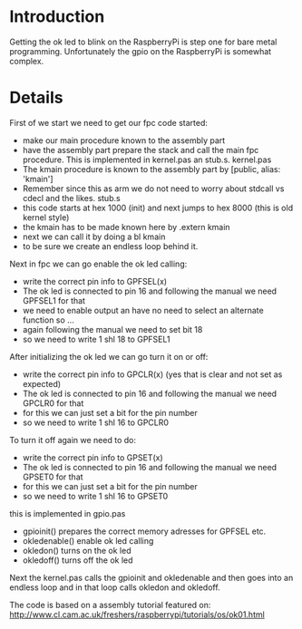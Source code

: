 # Introduction #

Getting the ok led to blink on the RaspberryPi is step one for bare metal programming.
Unfortunately the gpio on the RaspberryPi is somewhat complex.

# Details #

First of we start we need to get our fpc code started:
  * make our main procedure known to the assembly part
  * have the assembly part prepare the stack and call the main fpc procedure.
This is implemented in kernel.pas an stub.s.
kernel.pas
  * The kmain procedure is known to the assembly part by [public, alias: 'kmain']
  * Remember since this as arm we do not need to worry about stdcall vs cdecl and the likes.
stub.s
  * this code starts at hex 1000 (init) and next jumps to hex 8000 (this is old kernel style)
  * the kmain has to be made known here by .extern kmain
  * next we can call it by doing a bl kmain
  * to be sure we create an endless loop behind it.

Next in fpc we can go enable the ok led calling:
  * write the correct pin info to GPFSEL(x)
  * The ok led is connected to pin 16 and following the manual we need GPFSEL1 for that
  * we need to enable output an have no need to select an alternate function so ...
  * again following the manual we need to set bit 18
  * so we need to write 1 shl 18 to GPFSEL1

After initializing the ok led we can go turn it on or off:
  * write the correct pin info to GPCLR(x) (yes that is clear and not set as expected)
  * The ok led is connected to pin 16 and following the manual we need GPCLR0 for that
  * for this we can just set a bit for the pin number
  * so we need to write 1 shl 16 to GPCLR0

To turn it off again we need to do:
  * write the correct pin info to GPSET(x)
  * The ok led is connected to pin 16 and following the manual we need GPSET0 for that
  * for this we can just set a bit for the pin number
  * so we need to write 1 shl 16 to GPSET0

this is implemented in gpio.pas
  * gpioinit() prepares the correct memory adresses for GPFSEL etc.
  * okledenable() enable ok led calling
  * okledon() turns on the ok led
  * okledoff() turns off the ok led

Next the kernel.pas calls the gpioinit and okledenable and then goes into an endless loop and in that loop calls okledon and okledoff.

The code is based on a assembly tutorial featured on:
http://www.cl.cam.ac.uk/freshers/raspberrypi/tutorials/os/ok01.html